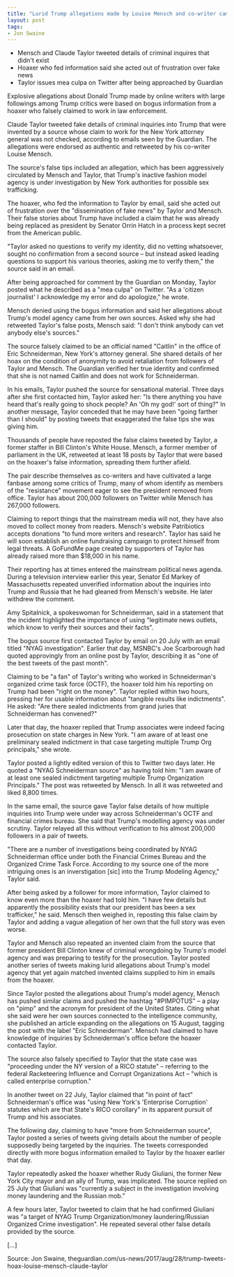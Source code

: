 ```yaml
---
title: "Lurid Trump allegations made by Louise Mensch and co-writer came from hoaxer"
layout: post
tags:
- Jon Swaine
---
```


- Mensch and Claude Taylor tweeted details of criminal inquires that didn't exist
- Hoaxer who fed information said she acted out of frustration over fake news
- Taylor issues mea culpa on Twitter after being approached by Guardian

Explosive allegations about Donald Trump made by online writers with large followings among Trump critics were based on bogus information from a hoaxer who falsely claimed to work in law enforcement.

Claude Taylor tweeted fake details of criminal inquiries into Trump that were invented by a source whose claim to work for the New York attorney general was not checked, according to emails seen by the Guardian. The allegations were endorsed as authentic and retweeted by his co-writer Louise Mensch.

The source's false tips included an allegation, which has been aggressively circulated by Mensch and Taylor, that Trump's inactive fashion model agency is under investigation by New York authorities for possible sex trafficking.

The hoaxer, who fed the information to Taylor by email, said she acted out of frustration over the "dissemination of fake news" by Taylor and Mensch. Their false stories about Trump have included a claim that he was already being replaced as president by Senator Orrin Hatch in a process kept secret from the American public.

"Taylor asked no questions to verify my identity, did no vetting whatsoever, sought no confirmation from a second source – but instead asked leading questions to support his various theories, asking me to verify them," the source said in an email.

After being approached for comment by the Guardian on Monday, Taylor posted what he described as a "mea culpa" on Twitter. "As a 'citizen journalist' I acknowledge my error and do apologize," he wrote.

Mensch denied using the bogus information and said her allegations about Trump's model agency came from her own sources. Asked why she had retweeted Taylor's false posts, Mensch said: "I don't think anybody can vet anybody else's sources."

The source falsely claimed to be an official named "Caitlin" in the office of Eric Schneiderman, New York's attorney general. She shared details of her hoax on the condition of anonymity to avoid retaliation from followers of Taylor and Mensch. The Guardian verified her true identity and confirmed that she is not named Caitlin and does not work for Schneiderman.

In his emails, Taylor pushed the source for sensational material. Three days after she first contacted him, Taylor asked her: "Is there anything you have heard that's really going to shock people? An 'Oh my god!' sort of thing?" In another message, Taylor conceded that he may have been "going farther than I should" by posting tweets that exaggerated the false tips she was giving him.

Thousands of people have reposted the false claims tweeted by Taylor, a former staffer in Bill Clinton's White House. Mensch, a former member of parliament in the UK, retweeted at least 18 posts by Taylor that were based on the hoaxer's false information, spreading them further afield.

The pair describe themselves as co-writers and have cultivated a large fanbase among some critics of Trump, many of whom identify as members of the "resistance" movement eager to see the president removed from office. Taylor has about 200,000 followers on Twitter while Mensch has 267,000 followers.

Claiming to report things that the mainstream media will not, they have also moved to collect money from readers. Mensch's website Patribiotics accepts donations "to fund more writers and research". Taylor has said he will soon establish an online fundraising campaign to protect himself from legal threats. A GoFundMe page created by supporters of Taylor has already raised more than $18,000 in his name.

Their reporting has at times entered the mainstream political news agenda. During a television interview earlier this year, Senator Ed Markey of Massachusetts repeated unverified information about the inquiries into Trump and Russia that he had gleaned from Mensch's website. He later withdrew the comment.

Amy Spitalnick, a spokeswoman for Schneiderman, said in a statement that the incident highlighted the importance of using "legitimate news outlets, which know to verify their sources and their facts".

The bogus source first contacted Taylor by email on 20 July with an email titled "NYAG investigation". Earlier that day, MSNBC's Joe Scarborough had quoted approvingly from an online post by Taylor, describing it as "one of the best tweets of the past month".

Claiming to be "a fan" of Taylor's writing who worked in Schneiderman's organized crime task force (OCTF), the hoaxer told him his reporting on Trump had been "right on the money". Taylor replied within two hours, pressing her for usable information about "tangible results like indictments". He asked: "Are there sealed indictments from grand juries that Schneiderman has convened?"

Later that day, the hoaxer replied that Trump associates were indeed facing prosecution on state charges in New York. "I am aware of at least one preliminary sealed indictment in that case targeting multiple Trump Org principals," she wrote.

Taylor posted a lightly edited version of this to Twitter two days later. He quoted a "NYAG Schneiderman source" as having told him: "I am aware of at least one sealed indictment targeting multiple Trump Organization Principals." The post was retweeted by Mensch. In all it was retweeted and liked 8,800 times.

In the same email, the source gave Taylor false details of how multiple inquiries into Trump were under way across Schneiderman's OCTF and financial crimes bureau. She said that Trump's modelling agency was under scrutiny. Taylor relayed all this without verification to his almost 200,000 followers in a pair of tweets.

"There are a number of investigations being coordinated by NYAG Schneiderman office under both the Financial Crimes Bureau and the Organized Crime Task Force. According to my source one of the more intriguing ones is an inverstigation [sic] into the Trump Modeling Agency," Taylor said.

After being asked by a follower for more information, Taylor claimed to know even more than the hoaxer had told him. "I have few details but apparently the possibility exists that our president has been a sex trafficker," he said. Mensch then weighed in, reposting this false claim by Taylor and adding a vague allegation of her own that the full story was even worse.

Taylor and Mensch also repeated an invented claim from the source that former president Bill Clinton knew of criminal wrongdoing by Trump's model agency and was preparing to testify for the prosecution. Taylor posted another series of tweets making lurid allegations about Trump's model agency that yet again matched invented claims supplied to him in emails from the hoaxer.

Since Taylor posted the allegations about Trump's model agency, Mensch has pushed similar claims and pushed the hashtag "#PIMPOTUS" – a play on "pimp" and the acronym for president of the United States. Citing what she said were her own sources connected to the intelligence community, she published an article expanding on the allegations on 15 August, tagging the post with the label "Eric Schneiderman". Mensch had claimed to have knowledge of inquiries by Schneiderman's office before the hoaxer contacted Taylor.

The source also falsely specified to Taylor that the state case was "proceeding under the NY version of a RICO statute" – referring to the federal Racketeering Influence and Corrupt Organizations Act – "which is called enterprise corruption."

In another tweet on 22 July, Taylor claimed that "in point of fact" Schneiderman's office was "using New York's 'Enterprise Corruption' statutes which are that State's RICO corollary" in its apparent pursuit of Trump and his associates.

The following day, claiming to have "more from Schneiderman source", Taylor posted a series of tweets giving details about the number of people supposedly being targeted by the inquiries. The tweets corresponded directly with more bogus information emailed to Taylor by the hoaxer earlier that day.

Taylor repeatedly asked the hoaxer whether Rudy Giuliani, the former New York City mayor and an ally of Trump, was implicated. The source replied on 25 July that Giuliani was "currently a subject in the investigation involving money laundering and the Russian mob."

A few hours later, Taylor tweeted to claim that he had confirmed Giuliani was "a target of NYAG Trump Organization/money laundering/Russian Organized Crime investigation". He repeated several other false details provided by the source.

[…]

Source: Jon Swaine, theguardian.com/us-news/2017/aug/28/trump-tweets-hoax-louise-mensch-claude-taylor
